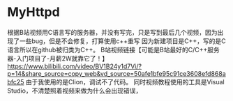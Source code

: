 # MyHttpd
根据B站视频用C语言写的服务器，并没有写完，只是写到最后几个视频，因为出现了一些bug，但是不会修复，打算使用c++重写
因为新建项目是C++，写的是C语言所以在github被归类为C++。
B站视频链接【可能是B站最好的C/C++服务器-入门项目了-月薪2W就靠它了！】 https://www.bilibili.com/video/BV1B24y1d7Vi/?p=14&share_source=copy_web&vd_source=50afe1bfe95c91ce3608efd868abfc25
由于我使用的是Clion，调试不了代码。
同时视频教程使用的工具是Visual Studio，不清楚照着视频来做为什么会出现错误，
